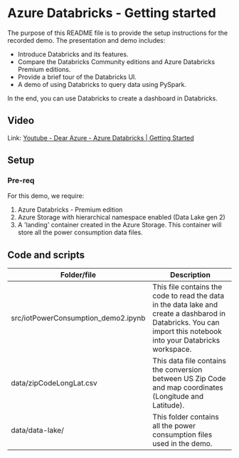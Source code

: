 # Azure Databricks - Getting started
The purpose of this README file is to provide the setup instructions for the recorded demo. The presentation and demo includes: 
-	Introduce Databricks and its features.
-	Compare the Databricks Community editions and Azure Databricks Premium editions.
-	Provide a brief tour of the Databricks UI. 
-	A demo of using Databricks to query data using PySpark.

In the end, you can use Databricks to create a dashboard in Databricks. 

## Video
Link: [Youtube - Dear Azure - Azure Databricks | Getting Started](https://youtu.be/WWnSd7ydC78?list=PLd5EI5E5dBo5Pj2v10QN_orpbY7QBYQxF)

## Setup
### Pre-req
For this demo, we require: 
1. Azure Databricks - Premium edition
1. Azure Storage with hierarchical namespace enabled (Data Lake gen 2)
1. A 'landing' container created in the Azure Storage. This container will store all the power consumption data files.

## Code and scripts
| Folder/file | Description |
| --- | --- |
| src/iotPowerConsumption_demo2.ipynb | This file contains the code to read the data in the data lake and create a dashbarod in Databricks. You can import this notebook into your Databricks workspace. |
| data/zipCodeLongLat.csv | This data file contains the conversion between US Zip Code and map coordinates (Longitude and Latitude). |
| data/data-lake/ | This folder contains all the power consumption files used in the demo. |
